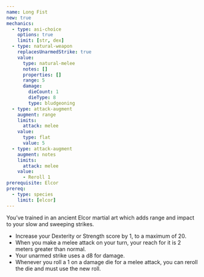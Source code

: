 ```yaml
---
name: Long Fist
new: true
mechanics:
  - type: asi-choice
    options: true
    limit: [str, dex]
  - type: natural-weapon
    replacesUnarmedStrike: true
    value:
      type: natural-melee
      notes: []
      properties: []
      range: 5
      damage:
        dieCount: 1
        dieType: 8
        type: bludgeoning
  - type: attack-augment
    augment: range
    limits:
      attack: melee
    value:
      type: flat
      value: 5
  - type: attack-augment
    augment: notes
    limits:
      attack: melee
    value:
      - Reroll 1
prerequisite: Elcor
prereq:
  - type: species
    limit: [elcor]
---
```

You’ve trained in an ancient Elcor martial art which adds range and impact to your slow and sweeping strikes.
- Increase your Dexterity or Strength score by 1, to a maximum of 20.
- When you make a melee attack on your turn, your reach for it is 2 meters greater than normal.
- Your unarmed strike uses a d8 for damage.
- Whenever you roll a 1 on a damage die for a melee attack, you can reroll the die and must use the new roll.

